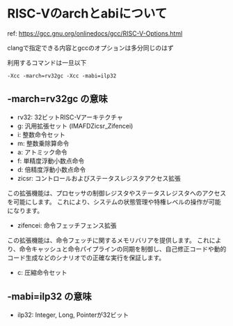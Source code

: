 # RISC-Vのarchとabiについて

ref: https://gcc.gnu.org/onlinedocs/gcc/RISC-V-Options.html

clangで指定できる内容とgccのオプションは多分同じのはず

利用するコマンドは一旦以下

`-Xcc -march=rv32gc -Xcc -mabi=ilp32`

## -march=rv32gc の意味

- rv32: 32ビットRISC-Vアーキテクチャ
- g: 汎用拡張セット (IMAFDZicsr_Zifencei)
- i: 整数命令セット
- m: 整数乗除算命令
- a: アトミック命令
- f: 単精度浮動小数点命令
- d: 倍精度浮動小数点命令
- zicsr: コントロールおよびステータスレジスタアクセス拡張

この拡張機能は、プロセッサの制御レジスタやステータスレジスタへのアクセスを可能にします。
これにより、システムの状態管理や特権レベルの操作が可能になります。

- zifencei: 命令フェッチフェンス拡張

この拡張機能は、命令フェッチに関するメモリバリアを提供します。
これにより、命令キャッシュと命令パイプラインの同期を制御し、自己修正コードや動的コード生成などのシナリオでの正確な実行を保証します。

- c: 圧縮命令セット

## -mabi=ilp32 の意味

- ilp32: Integer, Long, Pointerが32ビット
